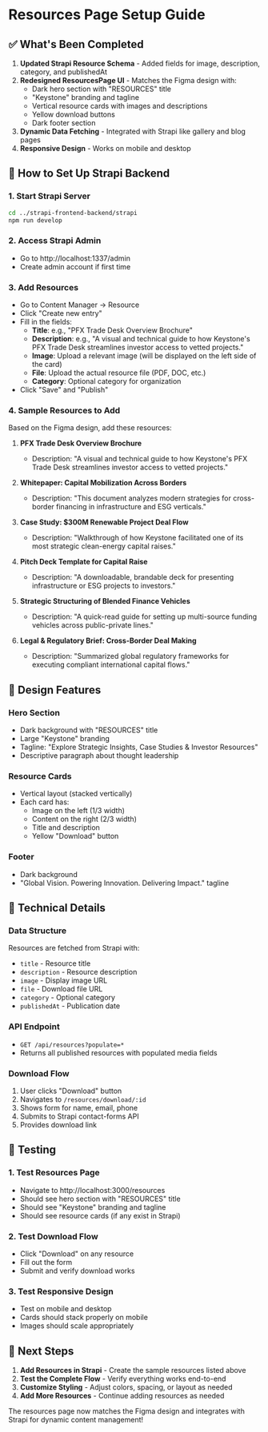 # Resources Page Setup Guide

## ✅ What's Been Completed

1. **Updated Strapi Resource Schema** - Added fields for image, description, category, and publishedAt
2. **Redesigned ResourcesPage UI** - Matches the Figma design with:
   - Dark hero section with "RESOURCES" title
   - "Keystone" branding and tagline
   - Vertical resource cards with images and descriptions
   - Yellow download buttons
   - Dark footer section
3. **Dynamic Data Fetching** - Integrated with Strapi like gallery and blog pages
4. **Responsive Design** - Works on mobile and desktop

## 🚀 How to Set Up Strapi Backend

### 1. Start Strapi Server
```bash
cd ../strapi-frontend-backend/strapi
npm run develop
```

### 2. Access Strapi Admin
- Go to http://localhost:1337/admin
- Create admin account if first time

### 3. Add Resources
- Go to Content Manager → Resource
- Click "Create new entry"
- Fill in the fields:
  - **Title**: e.g., "PFX Trade Desk Overview Brochure"
  - **Description**: e.g., "A visual and technical guide to how Keystone's PFX Trade Desk streamlines investor access to vetted projects."
  - **Image**: Upload a relevant image (will be displayed on the left side of the card)
  - **File**: Upload the actual resource file (PDF, DOC, etc.)
  - **Category**: Optional category for organization
- Click "Save" and "Publish"

### 4. Sample Resources to Add
Based on the Figma design, add these resources:

1. **PFX Trade Desk Overview Brochure**
   - Description: "A visual and technical guide to how Keystone's PFX Trade Desk streamlines investor access to vetted projects."

2. **Whitepaper: Capital Mobilization Across Borders**
   - Description: "This document analyzes modern strategies for cross-border financing in infrastructure and ESG verticals."

3. **Case Study: $300M Renewable Project Deal Flow**
   - Description: "Walkthrough of how Keystone facilitated one of its most strategic clean-energy capital raises."

4. **Pitch Deck Template for Capital Raise**
   - Description: "A downloadable, brandable deck for presenting infrastructure or ESG projects to investors."

5. **Strategic Structuring of Blended Finance Vehicles**
   - Description: "A quick-read guide for setting up multi-source funding vehicles across public-private lines."

6. **Legal & Regulatory Brief: Cross-Border Deal Making**
   - Description: "Summarized global regulatory frameworks for executing compliant international capital flows."

## 🎨 Design Features

### Hero Section
- Dark background with "RESOURCES" title
- Large "Keystone" branding
- Tagline: "Explore Strategic Insights, Case Studies & Investor Resources"
- Descriptive paragraph about thought leadership

### Resource Cards
- Vertical layout (stacked vertically)
- Each card has:
  - Image on the left (1/3 width)
  - Content on the right (2/3 width)
  - Title and description
  - Yellow "Download" button

### Footer
- Dark background
- "Global Vision. Powering Innovation. Delivering Impact." tagline

## 🔧 Technical Details

### Data Structure
Resources are fetched from Strapi with:
- `title` - Resource title
- `description` - Resource description
- `image` - Display image URL
- `file` - Download file URL
- `category` - Optional category
- `publishedAt` - Publication date

### API Endpoint
- `GET /api/resources?populate=*`
- Returns all published resources with populated media fields

### Download Flow
1. User clicks "Download" button
2. Navigates to `/resources/download/:id`
3. Shows form for name, email, phone
4. Submits to Strapi contact-forms API
5. Provides download link

## 🧪 Testing

### 1. Test Resources Page
- Navigate to http://localhost:3000/resources
- Should see hero section with "RESOURCES" title
- Should see "Keystone" branding and tagline
- Should see resource cards (if any exist in Strapi)

### 2. Test Download Flow
- Click "Download" on any resource
- Fill out the form
- Submit and verify download works

### 3. Test Responsive Design
- Test on mobile and desktop
- Cards should stack properly on mobile
- Images should scale appropriately

## 🎯 Next Steps

1. **Add Resources in Strapi** - Create the sample resources listed above
2. **Test the Complete Flow** - Verify everything works end-to-end
3. **Customize Styling** - Adjust colors, spacing, or layout as needed
4. **Add More Resources** - Continue adding resources as needed

The resources page now matches the Figma design and integrates with Strapi for dynamic content management!
